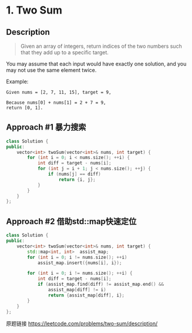# 1. Two Sum

## Description
>Given an array of integers, return indices of the two numbers such that they add up to a specific target.

You may assume that each input would have exactly one solution, and you may not use the same element twice.

Example:
```
Given nums = [2, 7, 11, 15], target = 9,

Because nums[0] + nums[1] = 2 + 7 = 9,
return [0, 1].
```

## Approach #1 暴力搜索
```C++
class Solution {
public:
    vector<int> twoSum(vector<int>& nums, int target) {
        for (int i = 0; i < nums.size(); ++i) {
            int diff = target - nums[i];
            for (int j = i + 1; j < nums.size(); ++j) {
                if (nums[j] == diff)
                    return {i, j};
            }
        }
    }
};
```

## Approach #2 借助std::map快速定位
```C++
class Solution {
public:
    vector<int> twoSum(vector<int>& nums, int target) {
        std::map<int, int>  assist_map;
        for (int i = 0; i != nums.size(); ++i)
            assist_map.insert({nums[i], i});

        for (int i = 0; i != nums.size(); ++i) {
            int diff = target - nums[i];
            if (assist_map.find(diff) != assist_map.end() &&
                assist_map[diff] != i)
                return {assist_map[diff], i};
        }
    }
};
```

原题链接 <https://leetcode.com/problems/two-sum/description/>
